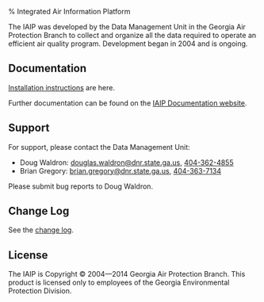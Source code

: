 % Integrated Air Information Platform

The IAIP was developed by the Data Management Unit in the Georgia Air Protection Branch to collect and organize all the data required to operate an efficient air quality program. Development began in 2004 and is ongoing.


Documentation
-------------

[Installation instructions](/install/) are here.

Further documentation can be found on the [IAIP Documentation website](https://sites.google.com/site/iaipdocs/).


Support
-------

For support, please contact the Data Management Unit:

+ Doug Waldron: [douglas.waldron@dnr.state.ga.us](mailto:douglas.waldron@dnr.state.ga.us), [404-362-4855](tel:404-362-4855)
+ Brian Gregory: [brian.gregory@dnr.state.ga.us](mailto:brian.gregory@dnr.state.ga.us), [404-363-7134](tel:404-363-7134)

Please submit bug reports to Doug Waldron.


Change Log
----------

See the [change log](CHANGELOG.html).


License
-------

The IAIP is Copyright © 2004—2014 Georgia Air Protection Branch. This product is licensed only to employees of the Georgia Environmental Protection Division.

